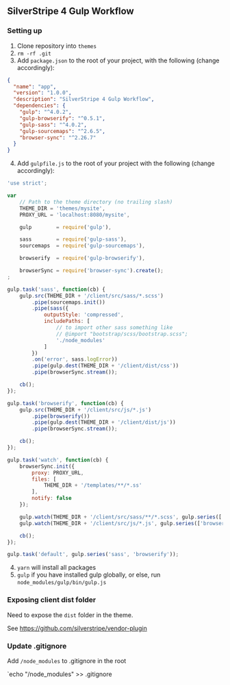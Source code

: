 ## SilverStripe 4 Gulp Workflow

### Setting up

1. Clone repository into `themes`
2. `rm -rf .git`
3. Add `package.json` to the root of your project, with the following (change accordingly):

```json
{
  "name": "app",
  "version": "1.0.0",
  "description": "SilverStripe 4 Gulp Workflow",
  "dependencies": {
    "gulp": "^4.0.2",
    "gulp-browserify": "^0.5.1",
    "gulp-sass": "^4.0.2",
    "gulp-sourcemaps": "^2.6.5",
    "browser-sync": "^2.26.7"
  }
}
```

4. Add `gulpfile.js` to the root of your project with the following (change accordingly):

```js
'use strict';

var
    // Path to the theme directory (no trailing slash)
    THEME_DIR = 'themes/mysite',
    PROXY_URL = 'localhost:8080/mysite',

    gulp        = require('gulp'),

    sass        = require('gulp-sass'),
    sourcemaps  = require('gulp-sourcemaps'),

    browserify  = require('gulp-browserify'),

    browserSync = require('browser-sync').create();
;

gulp.task('sass', function(cb) {
    gulp.src(THEME_DIR + '/client/src/sass/*.scss')
        .pipe(sourcemaps.init())
        .pipe(sass({
            outputStyle: 'compressed',
            includePaths: [
                // to import other sass something like
                // @import "bootstrap/scss/bootstrap.scss";
                './node_modules'
            ]
        })
        .on('error', sass.logError))
        .pipe(gulp.dest(THEME_DIR + '/client/dist/css'))
        .pipe(browserSync.stream());

    cb();
});

gulp.task('browserify', function(cb) {
    gulp.src(THEME_DIR + '/client/src/js/*.js')
        .pipe(browserify())
        .pipe(gulp.dest(THEME_DIR + '/client/dist/js'))
        .pipe(browserSync.stream());

    cb();
});

gulp.task('watch', function(cb) {
    browserSync.init({
        proxy: PROXY_URL,
        files: [
            THEME_DIR + '/templates/**/*.ss'
        ],
        notify: false
    });

    gulp.watch(THEME_DIR + '/client/src/sass/**/*.scss', gulp.series(['sass']));
    gulp.watch(THEME_DIR + '/client/src/js/*.js', gulp.series(['browserify']));

    cb();
});

gulp.task('default', gulp.series('sass', 'browserify'));
```

4. `yarn` will install all packages
5. `gulp` if you have installed gulp globally, or else, run `node_modules/gulp/bin/gulp.js`

### Exposing client dist folder

Need to expose the `dist` folder in the theme.

See https://github.com/silverstripe/vendor-plugin

### Update .gitignore

Add `/node_modules` to .gitignore in the root

`echo "/node_modules" >> .gitignore
